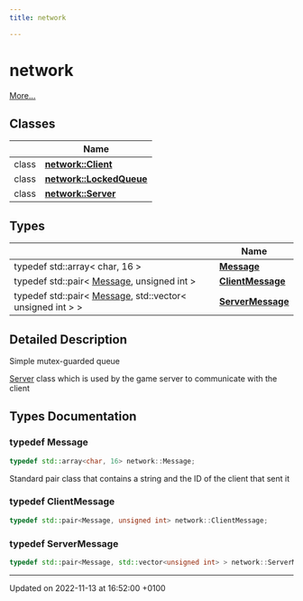 ```yaml
---
title: network

---
```


# network

 [More...](#detailed-description)

## Classes

|                | Name           |
| -------------- | -------------- |
| class | **[network::Client](Classes/classnetwork_1_1_client.md)**  |
| class | **[network::LockedQueue](Classes/classnetwork_1_1_locked_queue.md)**  |
| class | **[network::Server](Classes/classnetwork_1_1_server.md)**  |

## Types

|                | Name           |
| -------------- | -------------- |
| typedef std::array< char, 16 > | **[Message](Namespaces/namespacenetwork.md#typedef-message)**  |
| typedef std::pair< [Message](Namespaces/namespacenetwork.md#typedef-message), unsigned int > | **[ClientMessage](Namespaces/namespacenetwork.md#typedef-clientmessage)**  |
| typedef std::pair< [Message](Namespaces/namespacenetwork.md#typedef-message), std::vector< unsigned int > > | **[ServerMessage](Namespaces/namespacenetwork.md#typedef-servermessage)**  |

## Detailed Description


Simple mutex-guarded queue

[Server](Classes/classnetwork_1_1_server.md) class which is used by the game server to communicate with the client 

## Types Documentation

### typedef Message

```cpp
typedef std::array<char, 16> network::Message;
```


Standard pair class that contains a string and the ID of the client that sent it 


### typedef ClientMessage

```cpp
typedef std::pair<Message, unsigned int> network::ClientMessage;
```


### typedef ServerMessage

```cpp
typedef std::pair<Message, std::vector<unsigned int> > network::ServerMessage;
```







-------------------------------

Updated on 2022-11-13 at 16:52:00 +0100